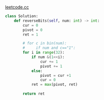 [leetcode.cc](https://leetcode-cn.com/problems/reverse-bits-lcci/submissions/)
```python
class Solution:
    def reverseBits(self, num: int) -> int:
        cur = 0 
        pivot = 0 
        ret = 1

        # for c in bin(num):  
        #     if num and c=="1": 
        for i in range(32):
            if num &(1<<i):
                cur += 1 
                pivot += 1
            else: 
                pivot = cur +1 
                cur = 0 
            ret = max(pivot, ret)
                
        return ret
```